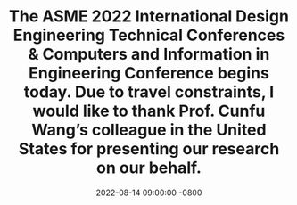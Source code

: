 ---
title: >-  
  The ASME 2022 International Design Engineering Technical Conferences & Computers and Information in Engineering Conference begins today. Due to travel constraints, I would like to thank Prof. Cunfu Wang’s colleague in the United States for presenting our research on our behalf.
date: 2022-08-14 09:00:00 -0800  
---